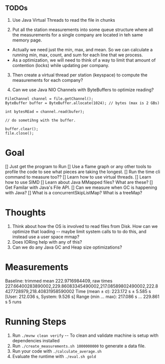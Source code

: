 ## TODOs

1. Use Java Virtual Threads to read the file in chunks

2. Put all the station measurements into some queue structure where all the measurements for a single company are located in teh same memory page. 
  * Actually we need just the min, max, and mean. So we can calculate a running min, max, count, and sum for each line that we process. 
  * As a optimization, we will need to think of a way to limit that amount of contention (locks) while updating per company. 

3. Then create a virtual thread per station (keyspace) to compute the measurements for each company? 

4. Can we use Java NIO Channels with ByteBuffers to optimize reading? 
  ```
  FileChannel channel = file.getChannel();
  ByteBuffer buffer = ByteBuffer.allocate(1024); // bytes (max is 2 GBs)

  int bytesREad = channel.read(bufer);

  // do sometihng with the buffer. 

  buffer.clear();
  file.close();
  ```


# Goal
[] Just get the program to Run
[] Use a flame graph or any other tools to profile the code to see what pieces are taking the longest. 
[] Run the time cli command to measure too?? 
[] Learn how to use virtual threads. 
[] Learn how to use SIMD
[] Learn about Java MMapped files? What are these? 
[] Get Familar with Java's File API. 
[] Can we measure when GC is happening with Java? 
[] What is a concurrentSkipListMap? What is a treeMap? 



# Thoughts
1. Think about how the OS is involved to read files from Disk. How can we optimize that loading -- maybe limit system calls to to do this, and instead use a user space mmap? 
2. Does IORing help with any of this? 
3. Can we do any Java GC and Heap size optimizations? 



# Measurements

Baseline: trimmed mean 222.9716984409, raw times 227.66400283890002,229.86083345490002,217.08589802490002,222.8427728979,218.40831958590002
  Time (mean ± σ):     223.172 s ±  5.585 s    [User: 212.036 s, System: 9.526 s]
  Range (min … max):   217.086 s … 229.861 s    5 runs


# Running Steps
1. Run `./mvnw clean verify` -- To clean and validate machine is setup with dependencies installed
1. Run `./create_measurements.sh 1000000000` to generate a data file. 
1. Run your code with `./calculate_average.sh`
2. Evaluate the runtime with `./eval.sh gold`



